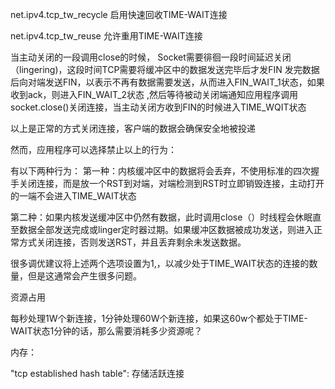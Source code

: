 net.ipv4.tcp_tw_recycle
启用快速回收TIME-WAIT连接

net.ipv4.tcp_tw_reuse
允许重用TIME-WAIT连接

当主动关闭的一段调用close的时候， Socket需要徘徊一段时间延迟关闭（lingering)，这段时间TCP需要将缓冲区中的数据发送完毕后才发FIN
发完数据后向对端发送FIN，以表示不再有数据需要发送，从而进入FIN_WAIT_1状态，如果收到ack，则进入FIN_WAIT_2状态  ,然后等待被动关闭端通知应用程序调用socket.close()关闭连接，当主动关闭方收到FIN的时候进入TIME_WQIT状态

以上是正常的方式关闭连接，客户端的数据会确保安全地被投递

然而，应用程序可以选择禁止以上的行为：

有以下两种行为：
第一种：内核缓冲区中的数据将会丢弃，不使用标准的四次握手关闭连接，而是放一个RST到对端，对端检测到RST时立即销毁连接，主动打开的一端不会进入TIME_WAIT状态

第二种：如果内核发送缓冲区中仍然有数据，此时调用close（）时线程会休眠直至数据全部发送完成或linger定时器过期。如果缓冲区数据被成功发送，则进入正常方式关闭连接，否则发送RST，并且丢弃剩余未发送数据。

很多调优建议将上述两个选项设置为1,，以减少处于TIME_WAIT状态的连接的数量，但是这通常会产生很多问题。

资源占用

每秒处理1W个新连接，1分钟处理60W个新连接，如果这60w个都处于TIME-WAIT状态1分钟的话，那么需要消耗多少资源呢？

内存：

"tcp established hash table": 存储活跃连接



 
